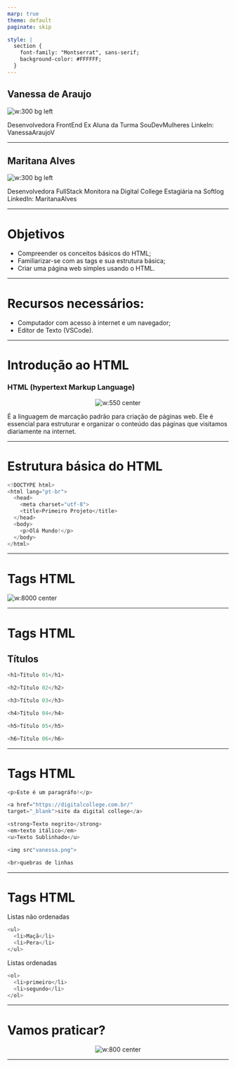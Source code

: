 ```yaml
---
marp: true
theme: default
paginate: skip

style: |
  section {
    font-family: "Montserrat", sans-serif;
    background-color: #FFFFFF;
  }
---
```


## Vanessa de Araujo

![w:300 bg left](./images/vanessa.png)

Desenvolvedora FrontEnd
Ex Aluna da Turma SouDevMulheres
LinkeIn: VanessaAraujoV

---

## Maritana Alves

![w:300 bg left](./images/mari.png)

Desenvolvedora FullStack
Monitora na Digital College
Estagiária na Softlog
LinkedIn: MaritanaAlves

---

# Objetivos

- Compreender os conceitos básicos do HTML;
- Familiarizar-se com as tags e sua estrutura básica;
- Criar uma página web simples usando o HTML.

---

# Recursos necessários:

- Computador com acesso à internet e um navegador;
- Editor de Texto (VSCode).

---

# Introdução ao HTML

### HTML (hypertext Markup Language)

<div align="center">

![w:550 center](./images/o-que-e-HTML.png)

</div>

É a linguagem de marcação padrão para criação de páginas web. Ele é essencial para estruturar e organizar o conteúdo das páginas que visitamos diariamente na internet.

<!--O HTML desempenha um papel fundamental no desenvolvimento web, permitindo que criemos, links, títulos, parágrafos, imagens e vários outros elementos que compõem as páginas web. Ele trabalha em conjunto com o CSS para definir a aparência desses elementos e com o JavaScript para adicionar interatividade e funcionalidades às páginas. -->

<!--Mostrar um site funcionando, acessar: https://digitalcollege.com.br/-->

---

# Estrutura básica do HTML

```C
<!DOCTYPE html>
<html lang="pt-br">
  <head>
    <meta charset="utf-8">
    <title>Primeiro Projeto</title>
  </head>
  <body>
    <p>Olá Mundo!</p>
  </body>
</html>
```

<!--
- <!DOCTYPE HTML> Essa declaração informa ao navegador que o documento está escrito em HTM5, a versão mais recente e amplamente usada do HTML.
É a definição do documento. Serve para informar ao navegador que tipo de documento ele está lidando. ela é obrigatória em um documento HTML.
- <html lang="pt=br"> É a tag principal, que comporta todos os outros elementos filhos, é nessa tag que declaramos o idioma principal do documento, através do atributo lang
- <head> providencia informações gerais (metadados) sobre o documento, incluindo seu título e links para scripts e folhas de estilos. UTF-8, o padrão de codificação mais utilizado. <title> Título mostrado na aba da página.
- <body> É onde fica todo o conteúdo visível da página . Aqui é onde incluímos cabeçalhos, parágrafos, imagens, links e todos os outros elementos que queremos que os visitantes vejam na página.
-->

---

# Tags HTML

![w:8000 center](./images/mdn_anatomia_de_um_elemento_html.png)

<!--
A anatomia de um elemento HTML é formada pela tag de abertura, tag de fechamento, o atributo e valor do atributo, e o conteúdo que será exibido.
-->

---

# Tags HTML

## Títulos

```C
<h1>Título 01</h1>

<h2>Título 02</h2>

<h3>Título 03</h3>

<h4>Título 04</h4>

<h5>Título 05</h5>

<h6>Título 06</h6>
```

 <!-- esses são os níveis de títulos html, sendo o h1 de maior importância e o h6 de menor. ajudam na semântica do código -->

---

# Tags HTML

```C
<p>Este é um paragráfo!</p>

<a href="https://digitalcollege.com.br/"
target="_blank">site da digital college</a>

<strong>Texto negrito</strong>
<em>texto itálico</em>
<u>Texto Sublinhado</u>

<img src"vanessa.png">

<br>quebras de linhas
```

<!-- tag a é um elemento âncora, ela junto com o href nos ajuda a marcar os links para qualquer coisa. como imagem, algum site como esse exemplo da digital college -->
<!-- tags <strong>, <em> e <u> servem para dar importância ao texto. a tag <strong> deixa o texto em negrito, o <em> deixa itálico e o <u> deixa sublinhado -->

<!-- o <img> nos possibilita inserir imagens ao nosso documento HTML junto com essa tag vem o src(resource), que é o recurso onde apontamos a localização dessa imagem -->

<!-- o <br> faz uma quebra de linha  -->

---

# Tags HTML

Listas não ordenadas

```C
<ul>
  <li>Maçã</li>
  <li>Pera</li>
</ul>
```

Listas ordenadas

```C
<ol>
  <li>primeiro</li>
  <li>segundo</li>
</ol>
```

<!-- listas não ordenadas são listas que não numeradas. listas ordenadas são listas numeradas. nos ajudam a deixar o texto mais organizado e bonito -->

---

# Vamos praticar?

<div align="center">

![w:800 center](./images/bobesponja.gif)

</div>

---

